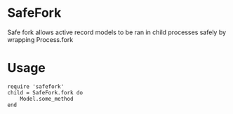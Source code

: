 # SafeFork #

Safe fork allows active record models to be ran in child processes safely by wrapping Process.fork

# Usage #
	require 'safefork'
	child = SafeFork.fork do
		Model.some_method
	end